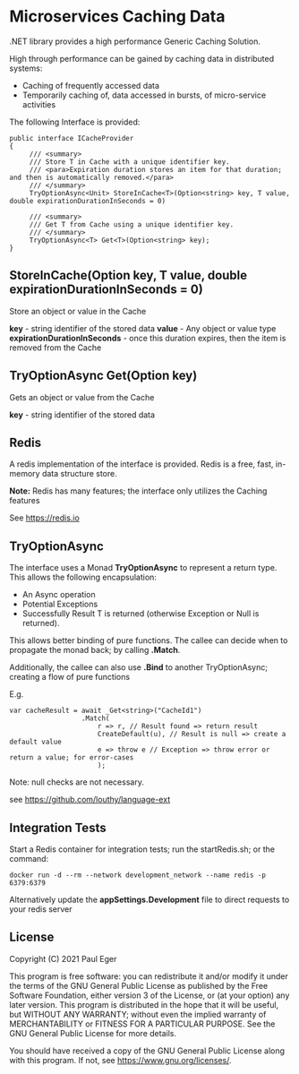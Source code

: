 # Microservices Caching Data

.NET library provides a high performance Generic Caching Solution.

High through performance can be gained by caching data in distributed systems:
- Caching of frequently accessed data
- Temporarily caching of, data accessed in bursts, of micro-service activities

The following Interface is provided:

```
public interface ICacheProvider
{
     /// <summary>
     /// Store T in Cache with a unique identifier key.
     /// <para>Expiration duration stores an item for that duration; and then is automatically removed.</para>
     /// </summary>
     TryOptionAsync<Unit> StoreInCache<T>(Option<string> key, T value, double expirationDurationInSeconds = 0)

     /// <summary>
     /// Get T from Cache using a unique identifier key.
     /// </summary>
     TryOptionAsync<T> Get<T>(Option<string> key);
}
```

## StoreInCache<T>(Option<string> key, T value, double expirationDurationInSeconds = 0)

Store an object or value in the Cache

**key** - string identifier of the stored data
**value** - Any object or value type
**expirationDurationInSeconds** - once this duration expires, then the item is removed from the Cache

## TryOptionAsync<T> Get<T>(Option<string> key)

Gets an object or value from the Cache

**key** - string identifier of the stored data

## Redis

A redis implementation of the interface is provided. Redis is a free, fast, in-memory data structure store.

**Note:** Redis has many features; the interface only utilizes the Caching features

See https://redis.io

## TryOptionAsync<T>

The interface uses a Monad **TryOptionAsync<T>** to represent a return type. This allows the following encapsulation:
- An Async operation
- Potential Exceptions
- Successfully Result T is returned (otherwise Exception or Null is returned).

This allows better binding of pure functions. The callee can decide when to propagate the monad back; by calling **.Match**.

Additionally, the callee can also use **.Bind** to another TryOptionAsync; creating a flow of pure functions

E.g.

```
var cacheResult = await _Get<string>("CacheId1")
                  .Match(
                      r => r, // Result found => return result
                      CreateDefault(u), // Result is null => create a default value
                      e => throw e // Exception => throw error or return a value; for error-cases
                      );
```

Note: null checks are not necessary.

see https://github.com/louthy/language-ext

## Integration Tests

Start a Redis container for integration tests; run the startRedis.sh; or the command:

```
docker run -d --rm --network development_network --name redis -p 6379:6379
```

Alternatively update the **appSettings.Development** file to direct requests to your redis server

## License

Copyright (C) 2021  Paul Eger

This program is free software: you can redistribute it and/or modify
it under the terms of the GNU General Public License as published by
the Free Software Foundation, either version 3 of the License, or
(at your option) any later version.
This program is distributed in the hope that it will be useful,
but WITHOUT ANY WARRANTY; without even the implied warranty of
MERCHANTABILITY or FITNESS FOR A PARTICULAR PURPOSE.  See the
GNU General Public License for more details.

You should have received a copy of the GNU General Public License
along with this program.  If not, see <https://www.gnu.org/licenses/>.